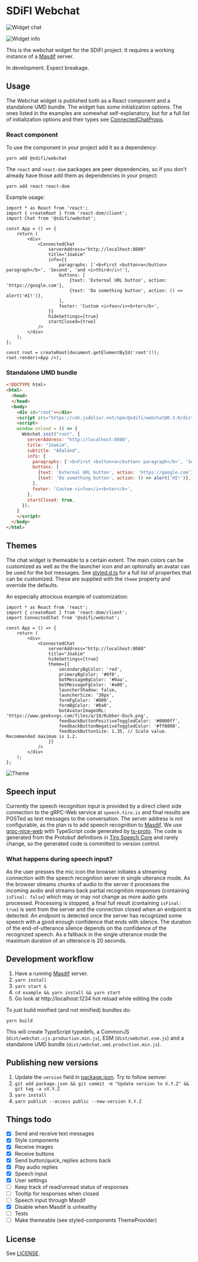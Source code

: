 # SDiFI Webchat

![Widget chat](/docs/sdifi_01.png?raw=true)

![Widget info](/docs/sdifi_02.png?raw=true)

This is the webchat widget for the SDiFI project. It requires a working instance
of a [Masdif](https://github.com/sdifi/masdif/) server.

In development. Expect breakage.

## Usage

The Webchat widget is published both as a React component and a standalone UMD
bundle. The widget has some initialization options. The ones listed in the
examples are somewhat self-explanatory, but for a full list of initialization
options and their types see [ConnectedChatProps](src/views/ConnectedChat.tsx).

### React component

To use the component in your project add it as a dependency:

```
yarn add @sdifi/webchat
```

The `react` and `react-dom` packages are peer dependencies, so if you don't
already have those add them as dependencies in your project:

```
yarn add react react-dom
```

Example usage:

```tsx
import * as React from 'react';
import { createRoot } from 'react-dom/client';
import Chat from '@sdifi/webchat';

const App = () => {
    return (
        <div>
            <ConnectedChat
                serverAddress="http://localhost:8080"
                title="Jóakim"
                info={{
                    paragraphs: ['<b>First <button>a</button> paragraph</b>', 'Second', 'and <i>third</i>!'],
                    buttons: [
                        {text: 'External URL button', action: 'https://google.com'},
                        {text: 'Do something button', action: () => alert('HI!')},
                    ],
                    footer: 'Custom <i>foo</i><b>ter</b>',
                }}
                hideSettings={true}
                startClosed={true}
            />
        </div>
    );
};

const root = createRoot(document.getElementById('root')!);
root.render(<App />);
```

### Standalone UMD bundle

```html
<!DOCTYPE html>
<html>
  <head>
  </head>
  <body>
    <div id="root"></div>
    <script src="https://cdn.jsdelivr.net/npm/@sdifi/webchat@0.3.0/dist/webchat.umd.production.min.js"></script>
    <script>
    window.onload = () => {
      Webchat.init("root", {
        serverAddress: "http://localhost:8080",
        title: "Jóakim",
        subtitle: "Aðalönd",
        info: {
          paragraphs: ['<b>First <button>a</button> paragraph</b>', 'Second', 'and <i>third</i>!'],
          buttons: [
            {text: 'External URL button', action: 'https://google.com'},
            {text: 'Do something button', action: () => alert('HI!')},
          ],
          footer: 'Custom <i>foo</i><b>ter</b>',
        },
        startClosed: true,
      });
    }
    </script>
  </body>
</html>
```

## Themes

The chat widget is themeable to a certain extent. The main colors can be
customized as well as the the launcher icon and an optionally an avatar can be
used for the bot messages. See [styled.d.ts](./src/theme/styled.d.ts) for a full
list of properties that can be customized. These are supplied with the `theme`
property and override the defaults.

An especially atrocious example of customization:

```tsx
import * as React from 'react';
import { createRoot } from 'react-dom/client';
import ConnectedChat from '@sdifi/webchat';

const App = () => {
    return (
        <div>
            <ConnectedChat
                serverAddress="http://localhost:8080"
                title="Jóakim"
                hideSettings={true}
                theme={{
                    secondaryBgColor: 'red',
                    primaryBgColor: '#0f0',
                    botMessageBgColor: '#0aa',
                    botMessageFgColor: '#a00',
                    launcherShadow: false,
                    launcherSize: '30px',
                    formFgColor: '#000',
                    formBgColor: '#0a0',
                    botAvatarImageURL: 'https://www.geeksvgs.com/files/a/19/Rubber-Duck.png',
                    feedbackButtonPositiveToggledColor: '#0000ff',
                    feedbackButtonNegativeToggledColor: '#ff8000',
                    feedbackButtonSize: 1.35, // Scale value. Recommended maximum is 1.2.
                }}
            />
        </div>
    );
};
```

![Theme](/docs/sdifi_theme.png?raw=true)

## Speech input

Currently the speech recognition input is provided by a direct client side
connection to the gRPC-Web service at `speech.tiro.is` and final results are
POSTed as text messages to the conversation. The server address is not
configurable, as the plan is to add speech recognition to
[Masdif](https://github.com/sdifi/masdif/). We use
[grpc-nice-web](https://github.com/deeplay-io/nice-grpc/tree/master/packages/nice-grpc-web#using-ts-proto)
with TypeScript code generated by
[ts-proto](https://github.com/stephenh/ts-proto). The code is generated from the
Protobuf definitions in [Tiro Speech
Core](https://github.com/tiro-is/tiro-speech-core/tree/master/proto) and rarely
change, so the generated code is committed to version control.


### What happens during speech input?

As the user presses the mic icon the browser initiates a streaming connection
with the speech recognition server in single utterance mode. As the browser
streams chunks of audio to the server it processes the incoming audio and
streams back partial recognition responses (containing `isFinal: false`) which
may or may not change as more audio gets processed. Processing is stopped, a
final full result (containing `isFinal: true`) is sent from the server and the
connection closed when an endpoint is detected. An *endpoint* is detected once
the server has recognized some speech with a good enough confidence that ends
with silence. The duration of the end-of-utterance silence depends on the
confidence of the recognized speech. As a fallback in the single utterance mode
the maximum duration of an utterance is 20 seconds.

## Development workflow

1. Have a running [Masdif](https://github.com/sdifi/masdif/) server.
2. `yarn install`
3. `yarn start &`
4. `cd example && yarn install && yarn start`
5. Go look at http://localhost:1234 hot reload while editing the code

To just build minified (and not minified) bundles do:

```
yarn build
```

This will create TypeScript typedefs, a CommonJS
(`dist/webchat.cjs.production.min.js`), ESM (`dist/webchat.esm.js`) and a
standalone UMD bundle (`dist/webchat.umd.production.min.js`).

## Publishing new versions

1. Update the `version` field in [package.json](./package.json). Try to follow semver.
2. `git add package.json && git commit -m "Update version to X.Y.Z" && git tag -a vX.Y.Z`
4. `yarn install`
5. `yarn publish --access public --new-version X.Y.Z`

## Things todo

- [x] Send and receive text messages
- [x] Style components
- [x] Receive images
- [x] Receive buttons
- [x] Send button/quick_replies actions back
- [x] Play audio replies
- [x] Speech input
- [x] User settings
- [ ] Keep track of read/unread status of responses
- [ ] Tooltip for responses when closed
- [ ] Speech input through Masdif
- [x] Disable when Masdif is unhealthy
- [ ] Tests
- [ ] Make themeable (see styled-components ThemeProvider)

## License

See [LICENSE](./LICENSE).
